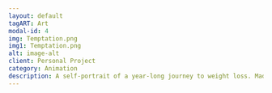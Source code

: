 ```yaml
---
layout: default
tagART: Art
modal-id: 4
img: Temptation.png
img1: Temptation.png
alt: image-alt
client: Personal Project
category: Animation
description: A self-portrait of a year-long journey to weight loss. Made with Adobe After Effects. <p><a href = https://drive.google.com/file/d/1UuDHLcobo32A6N9p-kfDfodOQe_b6G-q/view?usp=sharing>Video Link</a></p>
---
```

